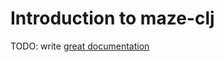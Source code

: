 # Introduction to maze-clj

TODO: write [great documentation](http://jacobian.org/writing/what-to-write/)
